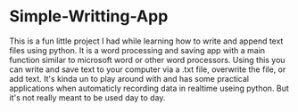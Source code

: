 # Simple-Writting-App

This is a fun little project I had while learning how to write and append text files using python. It is a word processing and 
saving app with a main function similar to microsoft word or other word processors. Using this you can write and save text 
to your computer via a .txt file, overwrite the file, or add text. It's kinda un to play around with and has some practical applications when automaticly recording data in realtime useing python. But it's not really meant to be used day to day.
